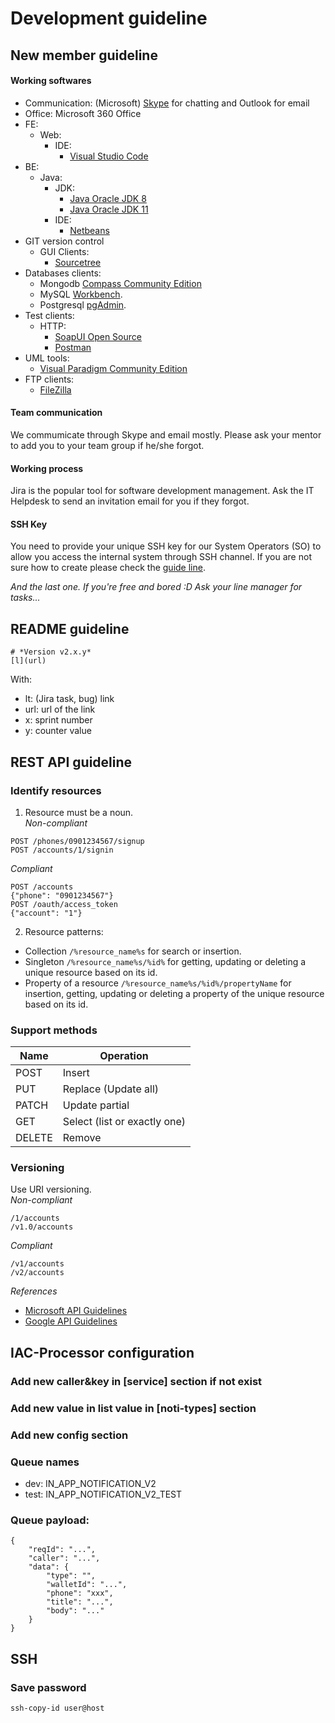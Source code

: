 # Development guideline
## New member guideline
#### Working softwares
- Communication: (Microsoft) [Skype](https://www.skype.com/en/get-skype/) for chatting and Outlook for email
- Office: Microsoft 360 Office
- FE:
  - Web:
    - IDE:
      - [Visual Studio Code](https://code.visualstudio.com/download)
- BE:
  - Java:
    - JDK:
      - [Java Oracle JDK 8](https://www.oracle.com/java/technologies/javase-jdk8-downloads.html)
      - [Java Oracle JDK 11](https://www.oracle.com/java/technologies/javase-jdk11-downloads.html)
    - IDE:
      - [Netbeans](https://netbeans.apache.org/download/index.html)
- GIT version control
  - GUI Clients:
    - [Sourcetree](https://www.sourcetreeapp.com/)
- Databases clients:
  - Mongodb [Compass Community Edition](https://www.mongodb.com/download-center/compass)
  - MySQL [Workbench](https://dev.mysql.com/downloads/workbench/).
  - Postgresql [pgAdmin](https://www.pgadmin.org/download/).
- Test clients:
  - HTTP:
    - [SoapUI Open Source](https://www.soapui.org/downloads/soapui.html)
    - [Postman](https://www.postman.com/downloads/)
- UML tools:
  - [Visual Paradigm Community Edition](https://www.visual-paradigm.com/download/community.jsp)
- FTP clients:
  - [FileZilla](https://filezilla-project.org/download.php)
#### Team communication
We commumicate through Skype and email mostly. Please ask your mentor to add you to your team group if he/she forgot.
#### Working process
Jira is the popular tool for software development management. Ask the IT Helpdesk to send an invitation email for you if they forgot.
#### SSH Key
You need to provide your unique SSH key for our System Operators (SO) to allow you access the internal system through SSH channel. If you are not sure how to create please check the [guide line](https://docs.gitlab.com/ee/ssh/).

*And the last one. If you're free and bored :D Ask your line manager for tasks...*
## README guideline
```
# *Version v2.x.y*
[l](url)
```
With:
- lt: (Jira task, bug) link
- url: url of the link
- x: sprint number
- y: counter value
## REST API guideline
### Identify resources  
1. Resource must be a noun.  
  *Non-compliant*
```
POST /phones/0901234567/signup
POST /accounts/1/signin
```
  *Compliant*
```
POST /accounts
{"phone": "0901234567"}
POST /oauth/access_token
{"account": "1"}
```
2. Resource patterns:
- Collection `/%resource_name%s` for search or insertion.
- Singleton `/%resource_name%s/%id%` for getting, updating or deleting a unique resource based on its id.
- Property of a resource `/%resource_name%s/%id%/propertyName` for insertion, getting, updating or deleting a property of the unique resource based on its id.

### Support methods
Name | Operation
---- | --------
POST | Insert
PUT | Replace (Update all)
PATCH | Update partial
GET | Select (list or exactly one)
DELETE | Remove

### Versioning
Use URI versioning.  
*Non-compliant*
```
/1/accounts
/v1.0/accounts
```
*Compliant*
```
/v1/accounts
/v2/accounts
```

*References*
- [Microsoft API Guidelines](https://github.com/microsoft/api-guidelines/blob/vNext/Guidelines.md)
- [Google API Guidelines](https://cloud.google.com/apis/design/resources)

## IAC-Processor configuration
### Add new caller&key in [service] section if not exist
### Add new value in list value in [noti-types] section
### Add new config section
### Queue names
- dev: IN_APP_NOTIFICATION_V2
- test: IN_APP_NOTIFICATION_V2_TEST
### Queue payload:
```
{
	"reqId": "...",
	"caller": "...",
	"data": {
		"type": "",
		"walletId": "...",
		"phone": "xxx",
		"title": "...",
		"body": "..."
	}
}
```
## SSH
### Save password
`ssh-copy-id user@host`
